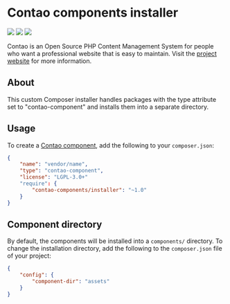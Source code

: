 Contao components installer
===========================

[![](https://img.shields.io/travis/contao-components/installer/master.svg?style=flat-square)](https://travis-ci.org/contao-components/installer/)
[![](https://img.shields.io/scrutinizer/g/contao-components/installer/master.svg?style=flat-square)](https://scrutinizer-ci.com/g/contao-components/installer/)
[![](https://img.shields.io/coveralls/contao-components/installer/master.svg?style=flat-square)](https://coveralls.io/github/contao-components/installer)

Contao is an Open Source PHP Content Management System for people who want a
professional website that is easy to maintain. Visit the [project website][1]
for more information.


About
-----

This custom Composer installer handles packages with the type attribute set to
"contao-component" and installs them into a separate directory.


Usage
-----

To create a [Contao component][2], add the following to your `composer.json`:

```json
{
    "name": "vendor/name",
    "type": "contao-component",
    "license": "LGPL-3.0+"
    "require": {
        "contao-components/installer": "~1.0"
    }
}
```


Component directory
-------------------

By default, the components will be installed into a `components/` directory.
To change the installation directory, add the following to the `composer.json`
file of your project:

```json
{
    "config": {
        "component-dir": "assets"
    }
}
```


[1]: https://contao.org
[2]: https://github.com/contao/contao-components
